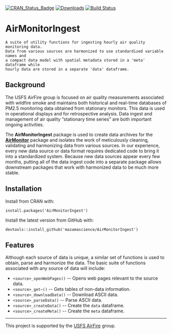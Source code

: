 [![CRAN_Status_Badge](http://www.r-pkg.org/badges/version/AirMonitorIngest)](https://cran.r-project.org/package=AirMonitorIngest) [![Downloads](http://cranlogs.r-pkg.org/badges/AirMonitorIngest)](https://cran.r-project.org/package=AirMonitorIngest)
[![Build Status](https://travis-ci.org/MazamaScience/AirMonitorIngest.svg?branch=master)](https://travis-ci.org/MazamaScience/AirMonitorIngest)

# AirMonitorIngest

```
A suite of utility functions for ingesting hourly air quality monitoring data. 
Data from various sources are harmonized to use standardized variable names and 
a compact data model with spatial metadata stored in a 'meta' dataframe while 
hourly data are stored in a separate 'data' dataframe.
```

## Background

The USFS AirFire group is focused on air quality measurements associated with 
wildfire smoke and maintains both historical and real-time databases of PM2.5 
monitoring data obtained from stationary monitors. This data is used in 
operational displays and for retrospective analysis. Data ingest and management 
of air quality “stationary time series” are both important ongoing activities.

The **AirMonitorIngest** package is used to create data archives for the
**[AirMonitor](https://github.com/MazamaScience/AirMonitor)** 
package and isolates the work of meticulously cleaning,
validating and harmonizing data from various sources. In
our experience, every new data source or data format requires dedicated code to
bring it into a standardized system. Because new data sources appear every few
months, putting all of the data ingest code into a separate package allows 
downstream packages that work with harmonized data to be much more stable.

## Installation

Install from CRAN with:

`install.packages('AirMonitorIngest')`

Install the latest version from GitHub with:

`devtools::install_github('mazamascience/AirMonitorIngest')`

## Features

Although each source of data is unique, a similar set of functions is used to
obtain, parse and harmonize the data. The basic suite of functions associated 
with any source of data will include:

* `<source>_openWebPages()` -- Opens web pages relevant to the source data.
* `<source>_get~()` -- Gets tables of non-data information.
* `<source>_downloadData()` -- Download ASCII data.
* `<source>_parseData()` -- Parse ASCII data.
* `<source>_createData()` -- Create the `data` dataframe.
* `<source>_createMeta()` -- Create the `meta` dataframe.

------------------------------------------------------------------------

This project is supported by the [USFS AirFire](https://www.airfire.org) group.
